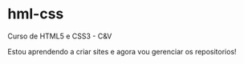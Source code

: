 # hml-css
 Curso de HTML5 e CSS3 - C&V

Estou aprendendo a criar sites e agora vou gerenciar os repositorios!
